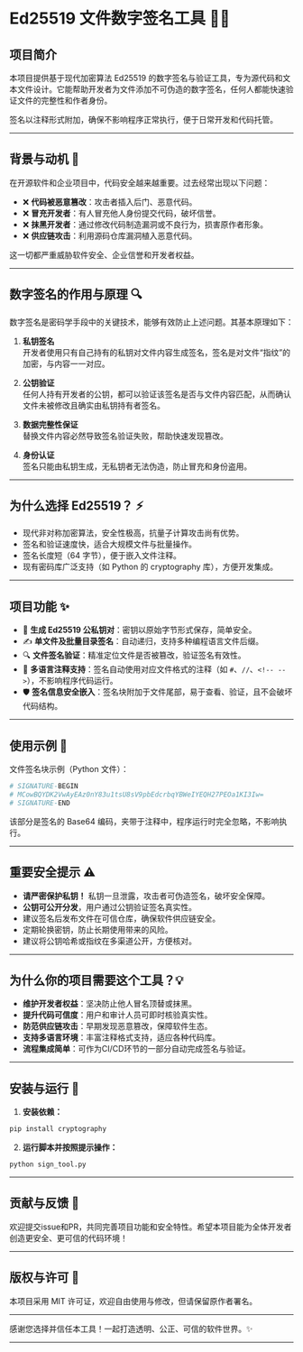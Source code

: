 # Ed25519 文件数字签名工具 🔐📄

## 项目简介

本项目提供基于现代加密算法 Ed25519 的数字签名与验证工具，专为源代码和文本文件设计。它能帮助开发者为文件添加不可伪造的数字签名，任何人都能快速验证文件的完整性和作者身份。

签名以注释形式附加，确保不影响程序正常执行，便于日常开发和代码托管。

---

## 背景与动机 🚩

在开源软件和企业项目中，代码安全越来越重要。过去经常出现以下问题：

- ❌ **代码被恶意篡改**：攻击者插入后门、恶意代码。
- ❌ **冒充开发者**：有人冒充他人身份提交代码，破坏信誉。
- ❌ **抹黑开发者**：通过修改代码制造漏洞或不良行为，损害原作者形象。
- ❌ **供应链攻击**：利用源码仓库漏洞植入恶意代码。

这一切都严重威胁软件安全、企业信誉和开发者权益。

---

## 数字签名的作用与原理 🔍

数字签名是密码学手段中的关键技术，能够有效防止上述问题。其基本原理如下：

1. **私钥签名**  
   开发者使用只有自己持有的私钥对文件内容生成签名，签名是对文件“指纹”的加密，与内容一一对应。

2. **公钥验证**  
   任何人持有开发者的公钥，都可以验证该签名是否与文件内容匹配，从而确认文件未被修改且确实由私钥持有者签名。

3. **数据完整性保证**  
   替换文件内容必然导致签名验证失败，帮助快速发现篡改。

4. **身份认证**  
   签名只能由私钥生成，无私钥者无法伪造，防止冒充和身份盗用。

---

## 为什么选择 Ed25519？ ⚡

- 现代非对称加密算法，安全性极高，抗量子计算攻击尚有优势。
- 签名和验证速度快，适合大规模文件与批量操作。
- 签名长度短（64 字节），便于嵌入文件注释。
- 现有密码库广泛支持（如 Python 的 cryptography 库），方便开发集成。

---

## 项目功能 ✨

- 🚀 **生成 Ed25519 公私钥对**：密钥以原始字节形式保存，简单安全。
- ✍️ **单文件及批量目录签名**：自动递归，支持多种编程语言文件后缀。
- 🔍 **文件签名验证**：精准定位文件是否被篡改，验证签名有效性。
- 💬 **多语言注释支持**：签名自动使用对应文件格式的注释（如 `#`、`//`、`<!-- -->`），不影响程序代码运行。
- 🛡️ **签名信息安全嵌入**：签名块附加于文件尾部，易于查看、验证，且不会破坏代码结构。

---

## 使用示例 🌟

文件签名块示例（Python 文件）：

```python
# SIGNATURE-BEGIN
# MCowBQYDK2VwAyEAz0nY83u1tsU8sV9pbEdcrbqYBWeIYEQH27PEOa1KI3Iw=
# SIGNATURE-END
```

该部分是签名的 Base64 编码，夹带于注释中，程序运行时完全忽略，不影响执行。

---

## 重要安全提示 ⚠️

- **请严密保护私钥！** 私钥一旦泄露，攻击者可伪造签名，破坏安全保障。
- **公钥可公开分发**，用户通过公钥验证签名真实性。
- 建议签名后发布文件在可信仓库，确保软件供应链安全。
- 定期轮换密钥，防止长期使用带来的风险。
- 建议将公钥哈希或指纹在多渠道公开，方便核对。

---

## 为什么你的项目需要这个工具？💡

- **维护开发者权益**：坚决防止他人冒名顶替或抹黑。
- **提升代码可信度**：用户和审计人员可即时核验真实性。
- **防范供应链攻击**：早期发现恶意篡改，保障软件生态。
- **支持多语言环境**：丰富注释格式支持，适应各种代码库。
- **流程集成简单**：可作为CI/CD环节的一部分自动完成签名与验证。

---

## 安装与运行 🚀

1. **安装依赖：**

```bash
pip install cryptography
```

2. **运行脚本并按照提示操作：**

```bash
python sign_tool.py
```

---

## 贡献与反馈 🙌

欢迎提交issue和PR，共同完善项目功能和安全特性。希望本项目能为全体开发者创造更安全、更可信的代码环境！

---

## 版权与许可 📄

本项目采用 MIT 许可证，欢迎自由使用与修改，但请保留原作者署名。

---

感谢您选择并信任本工具！一起打造透明、公正、可信的软件世界。✨

---
